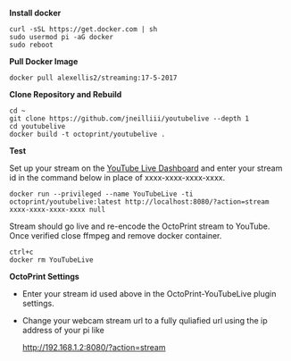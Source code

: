 **Install docker**

    curl -sSL https://get.docker.com | sh
    sudo usermod pi -aG docker
    sudo reboot

**Pull Docker Image**

    docker pull alexellis2/streaming:17-5-2017
	
**Clone Repository and Rebuild**

    cd ~
    git clone https://github.com/jneilliii/youtubelive --depth 1
	cd youtubelive
	docker build -t octoprint/youtubelive .	
	
**Test**

Set up your stream on the [YouTube Live Dashboard](https://www.youtube.com/live_dashboard) and enter your stream id in the command below in place of xxxx-xxxx-xxxx-xxxx.

    docker run --privileged --name YouTubeLive -ti octoprint/youtubelive:latest http://localhost:8080/?action=stream xxxx-xxxx-xxxx-xxxx null

Stream should go live and re-encode the OctoPrint stream to YouTube.  Once verified close ffmpeg and remove docker container.
	
	ctrl+c
	docker rm YouTubeLive
	
**OctoPrint Settings**

- Enter your stream id used above in the OctoPrint-YouTubeLive plugin settings.
- Change your webcam stream url to a fully quliafied url using the ip address of your pi like

    http://192.168.1.2:8080/?action=stream
	
